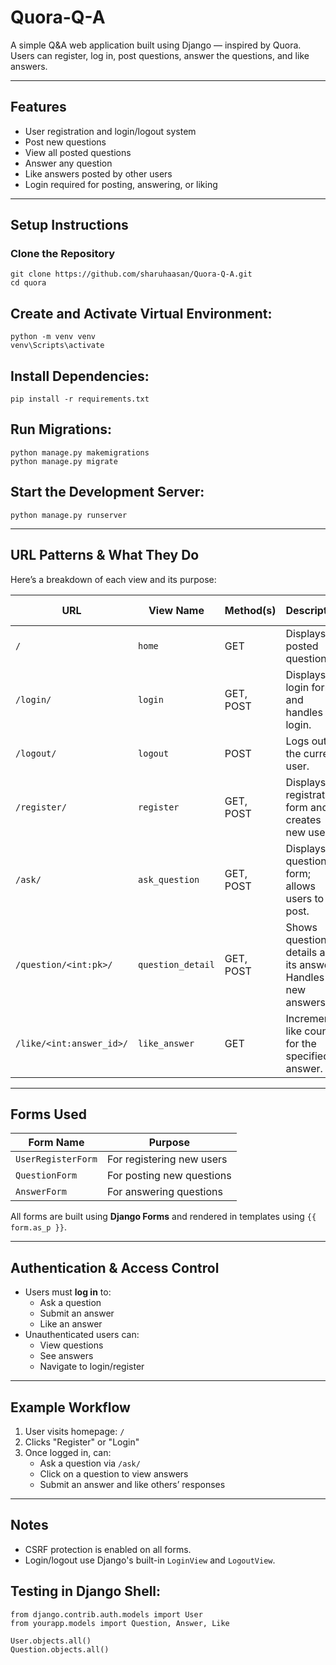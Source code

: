 # Quora-Q-A

A simple Q&A web application built using Django — inspired by Quora.  
Users can register, log in, post questions, answer the questions, and like answers.

---

## Features

- User registration and login/logout system
- Post new questions
- View all posted questions
- Answer any question
- Like answers posted by other users
- Login required for posting, answering, or liking

---

##  Setup Instructions

###  Clone the Repository

```
git clone https://github.com/sharuhaasan/Quora-Q-A.git
cd quora
```

##  Create and Activate Virtual Environment:
```
python -m venv venv
venv\Scripts\activate
```

##  Install Dependencies:
```
pip install -r requirements.txt
```

##  Run Migrations:
```
python manage.py makemigrations
python manage.py migrate
```

##  Start the Development Server:
```
python manage.py runserver
```
---

##  URL Patterns & What They Do

Here’s a breakdown of each view and its purpose:

| URL                         | View Name         | Method(s) | Description                                                  | Login Required   |
|---------------------------- |-------------------|-----------|--------------------------------------------------------------|------------------|
| `/`                         | `home`            | GET       | Displays all posted questions.                               | ❌               |
| `/login/`                   | `login`           | GET, POST | Displays login form and handles login.                       | ❌               |
| `/logout/`                  | `logout`          | POST      | Logs out the current user.                                   | ✅               |
| `/register/`                | `register`        | GET, POST | Displays registration form and creates new user.             | ❌               |
| `/ask/`                     | `ask_question`    | GET, POST | Displays question form; allows users to post.                | ✅               |
| `/question/<int:pk>/`       | `question_detail` | GET, POST | Shows question details and its answers. Handles new answers. | ✅ (for posting) |
| `/like/<int:answer_id>/`    | `like_answer`     | GET       | Increments like count for the specified answer.              | ✅               |

---

##  Forms Used

| Form Name          | Purpose                          |
|--------------------|----------------------------------|
| `UserRegisterForm` | For registering new users        |
| `QuestionForm`     | For posting new questions        |
| `AnswerForm`       | For answering questions          |

All forms are built using **Django Forms** and rendered in templates using `{{ form.as_p }}`.

---

##  Authentication & Access Control

- Users must **log in** to:
  - Ask a question
  - Submit an answer
  - Like an answer
- Unauthenticated users can:
  - View questions
  - See answers
  - Navigate to login/register

---

##  Example Workflow

1. User visits homepage: `/`
2. Clicks "Register" or "Login"
3. Once logged in, can:
   - Ask a question via `/ask/`
   - Click on a question to view answers
   - Submit an answer and like others’ responses

---

##  Notes

- CSRF protection is enabled on all forms.
- Login/logout use Django's built-in `LoginView` and `LogoutView`.


##  Testing in Django Shell:
```
from django.contrib.auth.models import User
from yourapp.models import Question, Answer, Like

User.objects.all()
Question.objects.all()
```



